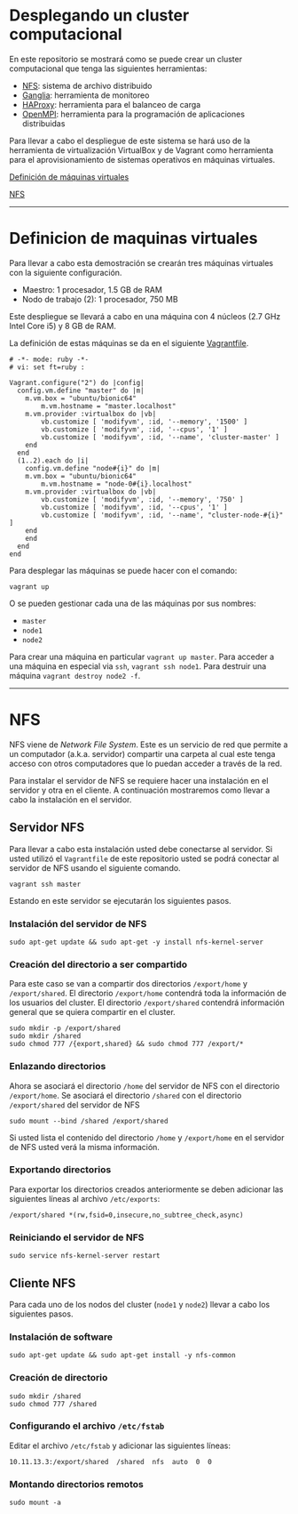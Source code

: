 # Desplegando un cluster computacional

En este repositorio se mostrará como se puede crear un cluster computacional que tenga las siguientes herramientas:

* [NFS](https://en.wikipedia.org/wiki/Network_File_System): sistema de archivo distribuido
* [Ganglia](http://ganglia.sourceforge.net/): herramienta de monitoreo
* [HAProxy](http://www.haproxy.org/): herramienta para el balanceo de carga
* [OpenMPI](https://www.open-mpi.org/): herramienta para la programación de aplicaciones distribuidas

Para llevar a cabo el despliegue de este sistema se hará uso de la herramienta de virtualización VirtualBox y de Vagrant como herramienta para el aprovisionamiento de sistemas operativos en máquinas virtuales.

[Definición de máquinas virtuales](#definicion-de-maquinas-virtuales)

[NFS](#nfs)


---

# Definicion de maquinas virtuales

Para llevar a cabo esta demostración se crearán tres máquinas virtuales con la siguiente configuración. 

* Maestro: 1 procesador, 1.5 GB de RAM
* Nodo de trabajo (2): 1 procesador, 750 MB

Este despliegue se llevará a cabo en una máquina con 4 núcleos (2.7 GHz Intel Core i5) y 8 GB de RAM.

La definición de estas máquinas se da en el siguiente [Vagrantfile](https://raw.githubusercontent.com/josanabr/computational_cluster/01-DefVMs/Vagrantfile).

```
# -*- mode: ruby -*-
# vi: set ft=ruby :

Vagrant.configure("2") do |config|
  config.vm.define "master" do |m|
  	m.vm.box = "ubuntu/bionic64"
        m.vm.hostname = "master.localhost"
  	m.vm.provider :virtualbox do |vb|
		vb.customize [ 'modifyvm', :id, '--memory', '1500' ]
		vb.customize [ 'modifyvm', :id, '--cpus', '1' ]
		vb.customize [ 'modifyvm', :id, '--name', 'cluster-master' ]
  	end
  end
  (1..2).each do |i|
    config.vm.define "node#{i}" do |m|
  	m.vm.box = "ubuntu/bionic64"
        m.vm.hostname = "node-0#{i}.localhost"
  	m.vm.provider :virtualbox do |vb|
		vb.customize [ 'modifyvm', :id, '--memory', '750' ]
		vb.customize [ 'modifyvm', :id, '--cpus', '1' ]
		vb.customize [ 'modifyvm', :id, '--name', "cluster-node-#{i}" ]
  	end
    end
  end
end
```

Para desplegar las máquinas se puede hacer con el comando:

```
vagrant up
```

O se pueden gestionar cada una de las máquinas por sus nombres:

* `master`
* `node1`
* `node2`

Para crear una máquina en particular `vagrant up master`.
Para acceder a una máquina en especial via `ssh`, `vagrant ssh node1`.
Para destruir una máquina `vagrant destroy node2 -f`.

---

# NFS

NFS viene de *Network File System*. 
Este es un servicio de red que permite a un computador (a.k.a. servidor) compartir una carpeta al cual este tenga acceso con otros computadores que lo puedan acceder a través de la red.

Para instalar el servidor de NFS se requiere hacer una instalación en el servidor y otra en el cliente.
A continuación mostraremos como llevar a cabo la instalación en el servidor.

## Servidor NFS

Para llevar a cabo esta instalación usted debe conectarse al servidor. 
Si usted utilizó el `Vagrantfile` de este repositorio usted se podrá conectar al servidor de NFS usando el siguiente comando.

```
vagrant ssh master
```

Estando en este servidor se ejecutarán los siguientes pasos.

### Instalación del servidor de NFS

```
sudo apt-get update && sudo apt-get -y install nfs-kernel-server
```

### Creación del directorio a ser compartido

Para este caso se van a compartir dos directorios `/export/home` y `/export/shared`.
El directorio `/export/home` contendrá toda la información de los usuarios del cluster.
El directorio `/export/shared` contendrá información general que se quiera compartir en el cluster.

```
sudo mkdir -p /export/shared
sudo mkdir /shared
sudo chmod 777 /{export,shared} && sudo chmod 777 /export/*
```

### Enlazando directorios 

Ahora se asociará el directorio `/home` del servidor de NFS con el directorio `/export/home`.
Se asociará el directorio `/shared` con el directorio `/export/shared` del servidor de NFS

```
sudo mount --bind /shared /export/shared
```

Si usted lista el contenido del directorio `/home` y `/export/home` en el servidor de NFS usted verá la misma información.

### Exportando directorios

Para exportar los directorios creados anteriormente se deben adicionar las siguientes líneas al archivo `/etc/exports`:

```
/export/shared *(rw,fsid=0,insecure,no_subtree_check,async)
```

### Reiniciando el servidor de NFS

```
sudo service nfs-kernel-server restart
```

## Cliente NFS

Para cada uno de los nodos del cluster (`node1` y `node2`) llevar a cabo los siguientes pasos.

### Instalación de software 

```
sudo apt-get update && sudo apt-get install -y nfs-common
```

### Creación de directorio 

```
sudo mkdir /shared
sudo chmod 777 /shared
```


### Configurando el archivo `/etc/fstab`

Editar el archivo `/etc/fstab` y adicionar las siguientes líneas:

```
10.11.13.3:/export/shared  /shared  nfs  auto  0  0
```

### Montando directorios remotos

```
sudo mount -a
```
